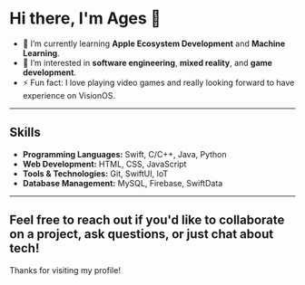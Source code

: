 
# Hi there, I'm Ages 👋

- 🌱 I’m currently learning **Apple Ecosystem Development** and **Machine Learning**.
- 🤔 I’m interested in **software engineering**, **mixed reality**, and **game development**.
- ⚡ Fun fact: I love playing video games and really looking forward to have experience on VisionOS.

---

## Skills

- **Programming Languages:** Swift, C/C++, Java, Python
- **Web Development:** HTML, CSS, JavaScript
- **Tools & Technologies:** Git, SwiftUI, IoT
- **Database Management:** MySQL, Firebase, SwiftData

---

## Feel free to reach out if you'd like to collaborate on a project, ask questions, or just chat about tech!
Thanks for visiting my profile!



